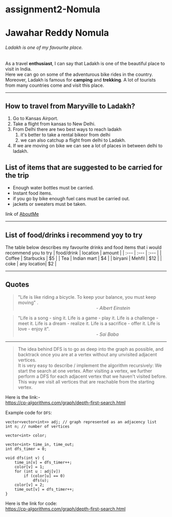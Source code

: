 # assignment2-Nomula
# Jawahar Reddy Nomula

###### Ladakh is one of my favourite place.

As a travel **enthusiast**, I can say that Ladakh is one of the beautiful place to visit in India.<br> Here we can go on some of the adventurous bike rides in the country.<br> Moreover, Ladakh is famous for **camping** and **trekking**. A lot of tourists from many countries come and visit this place.

---

## How to travel from Maryville to Ladakh?
1. Go to Kansas Airport.
2. Take a flight from kansas to New Delhi.
3. From Delhi there are two best ways to reach ladakh
    1. it's better to take a rental bikeor from delhi
    2. we can also catchup a flight from delhi to Ladakh.
4. If we are moving on bike we can see a lot of places in between delhi to ladakh.

## List of items that are suggested to be carried for the trip
* Enough water bottles must be carried.
* Instant food items.
* if you go by bike enough fuel cans must be carried out.
* jackets or sweaters must be taken.

link of [AboutMe](https://github.com/jawahar-reddy/assignment2-Nomula/blob/main/AboutMe.md)

---

## List of food/drinks i recommend yoy to try
The table below describes my favourite drinks and food items that i would recommend you to try
| food/drink | location    | amount |
| :---       | :---        | :---   |
| Coffee     |  Starbucks  | $5     |
| Tea        | Indian mart | $4     |
| biryani    |  Mehfil     | $12    |
| coke       | any location| $2     |

---

## Quotes
> "Life is like riding a bicycle. To keep your balance, you must keep moving" .<br>
&nbsp; &nbsp; &nbsp; &nbsp; &nbsp; &nbsp; &nbsp; &nbsp; &nbsp; &nbsp; &nbsp; &nbsp; &nbsp; &nbsp; &nbsp; &nbsp; &nbsp; &nbsp; &nbsp; &nbsp; &nbsp; &nbsp; &nbsp; &nbsp; &nbsp; &nbsp; &nbsp; &nbsp; &nbsp; &nbsp; &nbsp; - *Albert Einstein*

> "Life is a song - sing it. Life is a game - play it. Life is a challenge - meet it. Life is a dream - realize it. Life is a sacrifice - offer it. Life is love - enjoy it".<br> &nbsp; &nbsp; &nbsp; &nbsp; &nbsp; &nbsp; &nbsp; &nbsp; &nbsp; &nbsp; &nbsp; &nbsp; &nbsp; &nbsp; &nbsp; &nbsp; &nbsp; &nbsp; &nbsp; &nbsp; &nbsp; &nbsp; &nbsp; &nbsp; &nbsp; &nbsp; &nbsp; &nbsp; &nbsp; &nbsp; &nbsp; - *Sai Baba*

---

> The idea behind DFS is to go as deep into the graph as possible, and backtrack once you are at a vertex without any unvisited adjacent vertices.<br>
It is very easy to describe / implement the algorithm recursively: We start the search at one vertex. After visiting a vertex, we further perform a DFS for each adjacent vertex that we haven't visited before. This way we visit all vertices that are reachable from the starting vertex.

Here is the link:- <br>
<https://cp-algorithms.com/graph/depth-first-search.html>

Example code for `DFS`: 

```
vector<vector<int>> adj; // graph represented as an adjacency list
int n; // number of vertices

vector<int> color;

vector<int> time_in, time_out;
int dfs_timer = 0;

void dfs(int v) {
    time_in[v] = dfs_timer++;
    color[v] = 1;
    for (int u : adj[v])
        if (color[u] == 0)
            dfs(u);
    color[v] = 2;
    time_out[v] = dfs_timer++;
}

```
Here is the link for code: <br>
<https://cp-algorithms.com/graph/depth-first-search.html>


